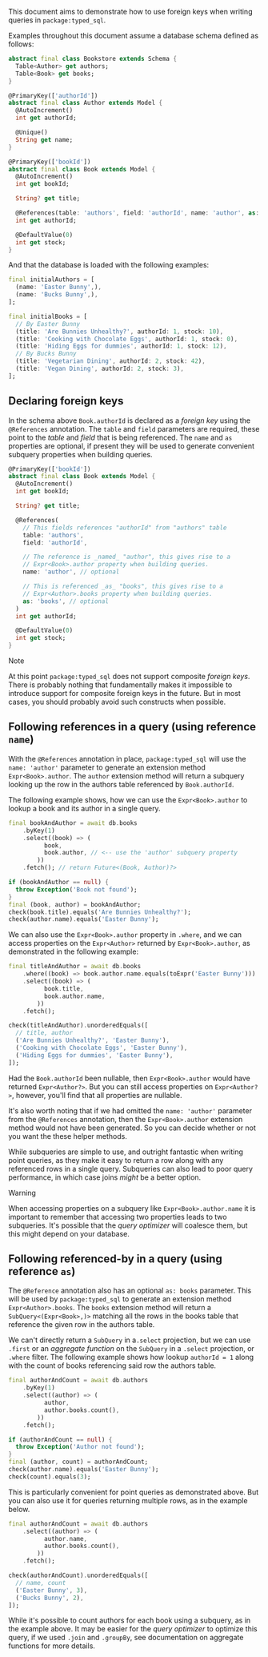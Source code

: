 This document aims to demonstrate how to use foreign keys when writing queries
in `package:typed_sql`.

Examples throughout this document assume a database schema defined as
follows:

```dart bookstore_test.dart#bookstore-schema
abstract final class Bookstore extends Schema {
  Table<Author> get authors;
  Table<Book> get books;
}

@PrimaryKey(['authorId'])
abstract final class Author extends Model {
  @AutoIncrement()
  int get authorId;

  @Unique()
  String get name;
}

@PrimaryKey(['bookId'])
abstract final class Book extends Model {
  @AutoIncrement()
  int get bookId;

  String? get title;

  @References(table: 'authors', field: 'authorId', name: 'author', as: 'books')
  int get authorId;

  @DefaultValue(0)
  int get stock;
}
```

And that the database is loaded with the following examples:
```dart bookstore_test.dart#initial-data
final initialAuthors = [
  (name: 'Easter Bunny',),
  (name: 'Bucks Bunny',),
];

final initialBooks = [
  // By Easter Bunny
  (title: 'Are Bunnies Unhealthy?', authorId: 1, stock: 10),
  (title: 'Cooking with Chocolate Eggs', authorId: 1, stock: 0),
  (title: 'Hiding Eggs for dummies', authorId: 1, stock: 12),
  // By Bucks Bunny
  (title: 'Vegetarian Dining', authorId: 2, stock: 42),
  (title: 'Vegan Dining', authorId: 2, stock: 3),
];
```

## Declaring foreign keys
In the schema above `Book.authorId` is declared as a _foreign key_ using the
`@References` annotation. The `table` and `field` parameters are required,
these point to the _table_ and _field_ that is being referenced.
The `name` and `as` properties are optional, if present they will be used to
generate convenient subquery properties when building queries.

```dart schema_test.dart#book-model
@PrimaryKey(['bookId'])
abstract final class Book extends Model {
  @AutoIncrement()
  int get bookId;

  String? get title;

  @References(
    // This fields references "authorId" from "authors" table
    table: 'authors',
    field: 'authorId',

    // The reference is _named_ "author", this gives rise to a
    // Expr<Book>.author property when building queries.
    name: 'author', // optional

    // This is referenced _as_ "books", this gives rise to a
    // Expr<Author>.books property when building queries.
    as: 'books', // optional
  )
  int get authorId;

  @DefaultValue(0)
  int get stock;
}
```

> [!NOTE]
> At this point `package:typed_sql` does not support composite _foreign keys_.
> There is probably nothing that fundamentally makes it impossible to introduce
> support for composite foreign keys in the future. But in most cases, you
> should probably avoid such constructs when possible.


## Following references in a query (using reference `name`)
With the `@References` annotation in place, `package:typed_sql` will use
the `name: 'author'` parameter to generate an extension method
`Expr<Book>.author`. The `author` extension method will return a subquery
looking up the row in the authors table referenced by `Book.authorId`.

The following example shows, how we can use the `Expr<Book>.author` to lookup
a book and its author in a single query.

```dart bookstore_test.dart#books-follow-reference-by-name
final bookAndAuthor = await db.books
    .byKey(1)
    .select((book) => (
          book,
          book.author, // <-- use the 'author' subquery property
        ))
    .fetch(); // return Future<(Book, Author)?>

if (bookAndAuthor == null) {
  throw Exception('Book not found');
}
final (book, author) = bookAndAuthor;
check(book.title).equals('Are Bunnies Unhealthy?');
check(author.name).equals('Easter Bunny');
```

We can also use the `Expr<Book>.author` property in `.where`, and we can access
properties on the `Expr<Author>` returned by `Expr<Book>.author`, as
demonstrated in the following example:

```dart bookstore_test.dart#books-use-reference-in-where
final titleAndAuthor = await db.books
    .where((book) => book.author.name.equals(toExpr('Easter Bunny')))
    .select((book) => (
          book.title,
          book.author.name,
        ))
    .fetch();

check(titleAndAuthor).unorderedEquals([
  // title, author
  ('Are Bunnies Unhealthy?', 'Easter Bunny'),
  ('Cooking with Chocolate Eggs', 'Easter Bunny'),
  ('Hiding Eggs for dummies', 'Easter Bunny'),
]);
```

Had the `Book.authorId` been nullable, then `Expr<Book>.author` would have
returned `Expr<Author?>`. But you can still access properties on
`Expr<Author?>`, however, you'll find that all properties are nullable.

It's also worth noting that if we had omitted the `name: 'author'` parameter
from the `@References` annotation, then the `Expr<Book>.author` extension method
would not have been generated. So you can decide whether or not you want the
these helper methods.

While subqueries are simple to use, and outright fantastic when writing
point queries, as they make it easy to return a row along with any referenced rows
in a single query. Subqueries can also lead to poor query
performance, in which case joins _might_ be a better option.

> [!WARNING]
> When accessing properties on a subquery like `Expr<Book>.author.name` it is
> important to remember that accessing two properties leads to two subqueries.
> It's possible that the _query optimizer_ will coalesce them, but this might
> depend on your database.

## Following referenced-by in a query (using reference `as`)
The `@Reference` annotation also has an optional `as: books` parameter.
This will be used by `package:typed_sql` to generate an extension method
`Expr<Author>.books`. The `books` extension method will return a
`SubQuery<(Expr<Book>,)>` matching all the rows in the books table that
reference the given row in the authors table.

We can't directly return a `SubQuery` in a`.select` projection, but we can use
`.first` or an _aggregate function_ on the `SubQuery` in a `.select` projection,
or `.where` filter. The following example shows how lookup `authorId = 1` along
with the count of books referencing said row the authors table.

```dart bookstore_test.dart#authors-bykey-count-books
final authorAndCount = await db.authors
    .byKey(1)
    .select((author) => (
          author,
          author.books.count(),
        ))
    .fetch();

if (authorAndCount == null) {
  throw Exception('Author not found');
}
final (author, count) = authorAndCount;
check(author.name).equals('Easter Bunny');
check(count).equals(3);
```

This is particularly convenient for point queries as demonstrated above. But
you can also use it for queries returning multiple rows, as in the example
below.

```dart bookstore_test.dart#authors-count-books
final authorAndCount = await db.authors
    .select((author) => (
          author.name,
          author.books.count(),
        ))
    .fetch();

check(authorAndCount).unorderedEquals([
  // name, count
  ('Easter Bunny', 3),
  ('Bucks Bunny', 2),
]);
```

While it's possible to count authors for each book using a subquery, as in the
example above. It may be easier for the _query optimizer_ to optimize this
query, if we used `.join` and `.groupBy`, see documentation on aggregate
functions for more details.
